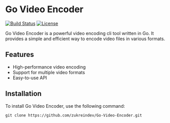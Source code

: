 # Go Video Encoder

[![Build Status](https://img.shields.io/travis/zukreindev/Go-Video-Encoder.svg)](https://travis-ci.org/zukreindev/Go-Video-Encoder.svg)
[![License](https://img.shields.io/badge/license-MIT-blue.svg)](https://opensource.org/licenses/MIT)

Go Video Encoder is a powerful video encoding cli tool written in Go. It provides a simple and efficient way to encode video files in various formats.

## Features

- High-performance video encoding
- Support for multiple video formats
- Easy-to-use API

## Installation

To install Go Video Encoder, use the following command:

```shell
git clone https://github.com/zukreindev/Go-Video-Encoder.git
```
